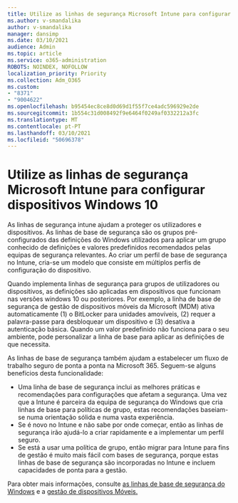 ```yaml
---
title: Utilize as linhas de segurança Microsoft Intune para configurar dispositivos Windows 10
ms.author: v-smandalika
author: v-smandalika
manager: dansimp
ms.date: 03/10/2021
audience: Admin
ms.topic: article
ms.service: o365-administration
ROBOTS: NOINDEX, NOFOLLOW
localization_priority: Priority
ms.collection: Adm_O365
ms.custom:
- "8371"
- "9004622"
ms.openlocfilehash: b95454ec8ce8d0d69d1f55f7ce4adc596929e2de
ms.sourcegitcommit: 1b554c31d008492f9e6464f0249af0332212a3fc
ms.translationtype: MT
ms.contentlocale: pt-PT
ms.lasthandoff: 03/10/2021
ms.locfileid: "50696378"
---
```

# <a name="use-the-microsoft-intune-security-baselines-for-configuring-windows-10-devices"></a>Utilize as linhas de segurança Microsoft Intune para configurar dispositivos Windows 10

As linhas de segurança intune ajudam a proteger os utilizadores e dispositivos. As linhas de base de segurança são os grupos pré-configurados das definições do Windows utilizados para aplicar um grupo conhecido de definições e valores predefinidos recomendados pelas equipas de segurança relevantes. Ao criar um perfil de base de segurança no Intune, cria-se um modelo que consiste em múltiplos perfis de configuração do dispositivo.

Quando implementa linhas de segurança para grupos de utilizadores ou dispositivos, as definições são aplicadas em dispositivos que funcionam nas versões windows 10 ou posteriores. Por exemplo, a linha de base de segurança de gestão de dispositivos móveis da Microsoft (MDM) ativa automaticamente (1) o BitLocker para unidades amovíveis, (2) requer a palavra-passe para desbloquear um dispositivo e (3) desativa a autenticação básica. Quando um valor predefinido não funciona para o seu ambiente, pode personalizar a linha de base para aplicar as definições de que necessita.

As linhas de base de segurança também ajudam a estabelecer um fluxo de trabalho seguro de ponta a ponta na Microsoft 365. Seguem-se alguns benefícios desta funcionalidade:
- Uma linha de base de segurança inclui as melhores práticas e recomendações para configurações que afetam a segurança. Uma vez que a Intune é parceira da equipa de segurança do Windows que cria linhas de base para políticas de grupo, estas recomendações baseiam-se numa orientação sólida e numa vasta experiência.
- Se é novo no Intune e não sabe por onde começar, então as linhas de segurança irão ajudá-lo a criar rapidamente e a implementar um perfil seguro.
- Se está a usar uma política de grupo, então migrar para Intune para fins de gestão é muito mais fácil com bases de segurança, porque estas linhas de base de segurança são incorporadas no Intune e incluem capacidades de ponta para a gestão.

Para obter mais informações, consulte [as linhas de base de segurança do Windows](https://docs.microsoft.com/windows/security/threat-protection/windows-security-baselines) e a [gestão de dispositivos Móveis.](https://docs.microsoft.com/windows/client-management/mdm/)